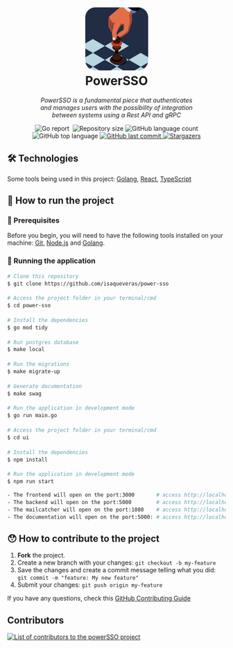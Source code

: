 <div align="center" >
  <h1>
    <img alt="PowerSSO" title="#PowerSSO" src=".public/power-sso-logo.png" width="145px" height="145px" />
    <br/>PowerSSO
  </h1>

  <p style="max-width: 70%"><i>PowerSSO is a fundamental piece that authenticates and manages users with the possibility of integration between systems using a Rest API and gRPC</i></p>
  
  <p>
    <img alt="Go report" src="https://goreportcard.com/badge/isaqueveras/power-sso">
    <img alt="" src="https://github.com/isaqueveras/power-sso/actions/workflows/go.yml/badge.svg">
    <img alt="Repository size" src="https://img.shields.io/github/languages/top/isaqueveras/power-sso">
    <img alt="GitHub language count" src="https://img.shields.io/github/languages/count/isaqueveras/power-sso?color=%2304D361">
    <img alt="GitHub top language" src="https://img.shields.io/github/repo-size/isaqueveras/power-sso">
    <a href="https://github.com/isaqueveras/power-sso/commits/main">
      <img alt="GitHub last commit" src="https://img.shields.io/github/last-commit/isaqueveras/power-sso">
    </a>
    <a href="https://github.com/isaqueveras/power-sso/stargazers">
      <img alt="Stargazers" src="https://img.shields.io/github/stars/isaqueveras/power-sso?style=social">
    </a>
  </p>
</div>

## 🛠 Technologies

Some tools being used in this project: [Golang][golang], [React][reactjs], [TypeScript][typescript]

## 🚀 How to run the project

### 📌 Prerequisites

Before you begin, you will need to have the following tools installed on your machine:
[Git](https://git-scm.com), [Node.js][nodejs] and [Golang][golang].

### 🧭 Running the application

```bash
# Clone this repository
$ git clone https://github.com/isaqueveras/power-sso

# Access the project folder in your terminal/cmd
$ cd power-sso

# Install the dependencies
$ go mod tidy

# Run postgres database
$ make local

# Run the migrations
$ make migrate-up

# Generate documentation
$ make swag

# Run the application in development mode
$ go run main.go

# Access the project folder in your terminal/cmd
$ cd ui

# Install the dependencies
$ npm install

# Run the application in development mode
$ npm run start
```

```bash
- The frontend will open on the port:3000       # access http://localhost:3000
- The backend will open on the port:5000        # access http://localhost:5000
- The mailcatcher will open on the port:1080    # access http://localhost:1080
- The documentation will open on the port:5000: # access http://localhost:5000/swagger/index.html
```
## 😯 How to contribute to the project

1. **Fork** the project.
2. Create a new branch with your changes: `git checkout -b my-feature`
3. Save the changes and create a commit message telling what you did: `git commit -m "feature: My new feature"`
4. Submit your changes: `git push origin my-feature`

If you have any questions, check this [GitHub Contributing Guide](https://github.com/firstcontributions/first-contributions)

## Contributors
<a href="https://github.com/isaqueveras/power-sso/graphs/contributors">
  <img src="https://contributors-img.web.app/image?repo=isaqueveras/power-sso&max=100" alt="List of contributors to the powerSSO project"/>
</a>

[reactjs]: https://reactjs.org
[typescript]: https://www.typescriptlang.org/
[nodejs]: https://nodejs.org/
[vscode]: https://code.visualstudio.com/
[golang]: https://go.dev/
